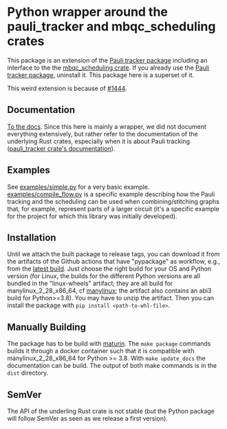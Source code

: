 # Python wrapper around the pauli_tracker and mbqc_scheduling crates

This package is an extension of the [Pauli tracker package] including an interface to the
the [mbqc_scheduling crate]. If you already use the [Pauli tracker package], uninstall it.
This package here is a superset of it.

This weird extension is because of [#1444].

## Documentation

[To the docs](https://taeruh.github.io/mbqc_scheduling/). Since this here is mainly a
wrapper, we did not document everything extensively, but rather refer to the documentation
of the underlying Rust crates, especially when it is about Pauli tracking ([pauli_tracker
crate's documentation]).

## Examples

See [examples/simple.py] for a very basic example. [examples/compile_flow.py] is a
specific example describing how the Pauli tracking and the scheduling can be used when
combining/stitching graphs that, for example, represent parts of a larger circuit (it's a
specific example for the project for which this library was initially developed).

## Installation

Until we attach the built package to release tags, you can download it from the artifacts
of the Github actions that have "pypackage" as workflow, e.g., from the [latest build].
Just choose the right build for your OS and Python version (for Linux, the builds for the
different Python versions are all bundled in the "linux-wheels" artifact; they are all
build for manylinux\_2\_28\_x86\_64, cf [manylinux]; the artifact also contains an abi3
build for Python>=3.8). You may have to unzip the artifact. Then you can install the
package with `pip install <path-to-whl-file>`.

## Manually Building

The package has to be build with [maturin]. The `make package` commands builds it through
a docker container such that it is compatible with manylinux\_2\_28\_x86\_64 for Python >=
3.8. With `make update_docs` the documentation can be build. The output of both make
commands is in the `dist` directory.

## SemVer

The API of the underling Rust crate is not stable (but the Python package will follow
SemVer as seen as we release a first version).

[examples/simple.py]: https://github.com/taeruh/mbqc_scheduling/blob/main/pauli_tracker/python_lib/examples/simple.py
[examples/compile_flow.py]: https://github.com/taeruh/mbqc_scheduling/blob/main/pauli_tracker/python_lib/examples/compile_flow.py
[pauli_tracker crate's documentation]: https://docs.rs/pauli_tracker/latest/pauli_tracker/
[Pauli tracker package]: https://github.com/taeruh/pauli_tracker/tree/main/python_lib#readme
[latest build]: https://github.com/taeruh/mbqc_scheduling/actions/runs/7633528141
[manylinux]: https://github.com/pypa/manylinux
[maturin]: https://github.com/PyO3/maturin
[mbqc_scheduling crate]: https://github.com/taeruh/mbqc_scheduling/tree/main/mbqc_scheduling
[#1444]: https://github.com/PyO3/pyo3/issues/1444
